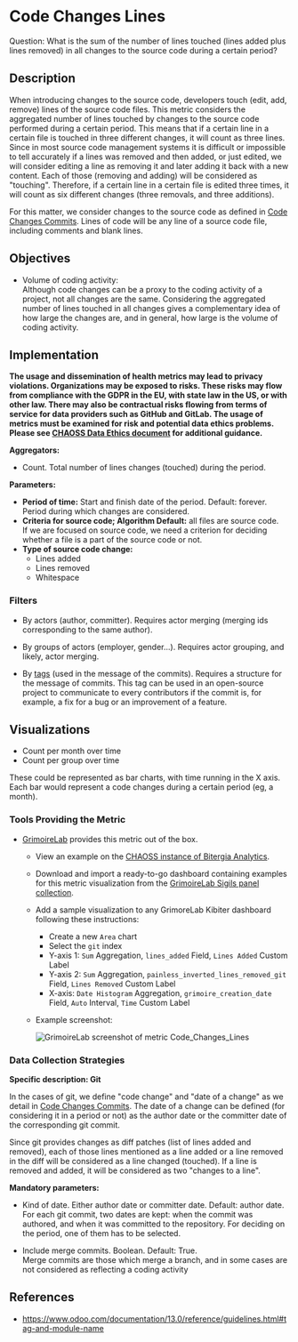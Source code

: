 # Code Changes Lines

Question: What is the sum of the number of lines touched (lines added plus lines removed) in all changes to the source code during a certain period?


## Description

When introducing changes to the source code, developers touch
(edit, add, remove) lines of the source code files.
This metric considers the aggregated number of lines touched
by changes to the source code performed during a certain period.
This means that if a certain line in a certain file is touched
in three different changes, it will count as three lines.
Since in most source code management systems it is difficult
or impossible to tell accurately if a lines was removed and then
added, or just edited, we will consider editing a line as removing it
and later adding it back with a new content. Each of those
(removing and adding) will be considered as "touching".
Therefore, if a certain line in a certain file is edited three times,
it will count as six different changes (three removals,
and three additions).

For this matter, we consider changes to the source code as
defined in [Code Changes Commits](https://chaoss.community/metric-code-changes-commits/). Lines of code will
be any line of a source code file, including comments and blank lines.


## Objectives

* Volume of coding activity:  
  Although code changes can be a proxy to the coding activity of a project,
  not all changes are the same. Considering the aggregated number of
  lines touched in all changes gives a complementary idea of how large
  the changes are, and in general, how large is the volume of coding
  activity.


## Implementation
__The usage and dissemination of health metrics may lead to privacy violations. Organizations may be exposed to risks. These risks may flow from compliance with the GDPR in the EU, with state law in the US, or with other law. There may also be contractual risks flowing from terms of service for data providers such as GitHub and GitLab. The usage of metrics must be examined for risk and potential data ethics problems. Please see [CHAOSS Data Ethics document](https://github.com/chaoss/community/blob/main/data-use-statement.md) for additional guidance.__

**Aggregators:**
* Count. Total number of lines changes (touched) during the period.

**Parameters:**
* **Period of time:** Start and finish date of the period. Default: forever.  
    Period during which changes are considered.<br>
* **Criteria for source code; Algorithm Default:**  all files are source code.  
    If we are focused on source code, we need a criterion for deciding
    whether a file is a part of the source code or not.<br>
* **Type of source code change:**
    - Lines added
    - Lines removed
    - Whitespace 


### Filters

* By actors (author, committer). Requires actor merging
(merging ids corresponding to the same author).

* By groups of actors (employer, gender...). Requires actor grouping,
and likely, actor merging.

* By [tags](https://www.odoo.com/documentation/13.0/reference/guidelines.html#tag-and-module-name) (used in the message of the commits).
Requires a structure for the message of commits.
This tag can be used in an open-source project to communicate to every contributors
if the commit is, for example, a fix for a bug or an improvement of a feature.

## Visualizations

* Count per month over time
* Count per group over time

These could be represented as bar charts, with time running in the X axis.
Each bar would represent a code changes during a certain period (eg, a month).


### Tools Providing the Metric

* [GrimoireLab](https://chaoss.github.io/grimoirelab) provides this metric out of the box.
  - View an example on the [CHAOSS instance of Bitergia Analytics](https://chaoss.biterg.io/app/kibana#/dashboard/f13af0e0-18e5-11e9-ba47-d5cbef43f8d3).  
  - Download and import a ready-to-go dashboard containing examples for this metric visualization from the [GrimoireLab Sigils panel collection](https://chaoss.github.io/grimoirelab-sigils/chaoss-gmd-cde/lines_of_code_changed/).
  - Add a sample visualization to any GrimoreLab Kibiter dashboard following these instructions:
    * Create a new `Area` chart
    * Select the `git` index
    * Y-axis 1: `Sum` Aggregation, `lines_added` Field, `Lines Added` Custom Label
    * Y-axis 2: `Sum` Aggregation, `painless_inverted_lines_removed_git` Field, `Lines Removed` Custom Label
    * X-axis: `Date Histogram` Aggregation, `grimoire_creation_date` Field, `Auto` Interval, `Time` Custom Label
  - Example screenshot: 
  
    ![GrimoireLab screenshot of metric Code_Changes_Lines](https://raw.githubusercontent.com/chaoss/wg-evolution/main/focus-areas/code-development-activity/images/code-changes-lines_grimoirelab.png)


### Data Collection Strategies

**Specific description: Git**

In the cases of git, we define "code change" and "date of a change"
as we detail in [Code Changes Commits](https://chaoss.community/metric-code-changes-commits/).
The date of a change can be defined (for considering it in a period or not)
as the author date or the committer date of the corresponding git commit.

Since git provides changes as diff patches (list of lines added and removed),
each of those lines mentioned as a line added or a line removed in the diff
will be considered as a line changed (touched).
If a line is removed and added, it will be considered as two "changes to a line".

__Mandatory parameters:__

* Kind of date. Either author date or committer date. Default: author date.  
    For each git commit, two dates are kept: when the commit was authored,
    and when it was committed to the repository.
    For deciding on the period, one of them has to be selected.<br>

* Include merge commits. Boolean. Default: True.  
    Merge commits are
    those which merge a branch, and in some cases are not considered as
    reflecting a coding activity

## References

* https://www.odoo.com/documentation/13.0/reference/guidelines.html#tag-and-module-name
